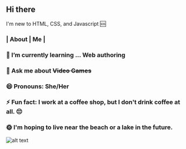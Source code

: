 ## Hi there
I'm new to HTML, CSS, and Javascript :sos:
### **| About | Me |**
### 🌱 I’m currently learning ... Web authoring
### 💬 Ask me about ~~Video Games~~
### 😄 Pronouns: She/Her
### ⚡ Fun fact: I work at a coffee shop, but I don't drink coffee at all. :pensive:
### :sun_with_face: I'm hoping to live near the beach or a lake in the future.
![alt text](https://i.pinimg.com/736x/da/75/02/da7502167a3d31e94e0fdaa8e4755a55.jpg)
